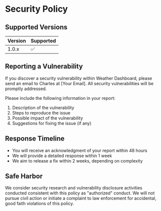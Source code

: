 # Security Policy

## Supported Versions

| Version | Supported          |
| ------- | ------------------ |
| 1.0.x   | :white_check_mark: |

## Reporting a Vulnerability

If you discover a security vulnerability within Weather Dashboard, please send an email to Charles at [Your Email].
All security vulnerabilities will be promptly addressed.

Please include the following information in your report:

1. Description of the vulnerability
2. Steps to reproduce the issue
3. Possible impact of the vulnerability
4. Suggestions for fixing the issue (if any)

## Response Timeline

- You will receive an acknowledgment of your report within 48 hours
- We will provide a detailed response within 1 week
- We aim to release a fix within 2 weeks, depending on complexity

## Safe Harbor

We consider security research and vulnerability disclosure activities conducted consistent with this policy as "authorized" conduct.
We will not pursue civil action or initiate a complaint to law enforcement for accidental, good faith violations of this policy.
